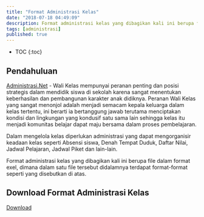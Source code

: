 ```yaml
---
title: "Format Administrasi Kelas"
date: "2018-07-18 04:49:09"
description: Format administrasi kelas yang dibagikan kali ini berupa file dalam format exel, dimana dalam satu file tersebut didalamnya terdapat format-format seperti yang disebutkan di atas.
tags: [administrasi]
published: true
---
```

* TOC
{:toc}

## Pendahuluan
[Administrasi.Net](/ "Administrasi.Net") - Wali Kelas mempunyai peranan penting dan posisi strategis dalam mendidik siswa di sekolah karena sangat menentukan keberhasilan dan pembangunan karakter anak didiknya. Peranan Wali Kelas yang sangat menonjol adalah menjadi semacam kepala keluarga dalam kelas tertentu, ini berarti ia bertanggung jawab terutama menciptakan kondisi dan lingkungan  yang kondusif satu sama lain sehingga kelas itu menjadi komunitas belajar dapat maju bersama dalam proses pembelajaran. 

Dalam mengelola kelas diperlukan administrasi yang dapat mengorganisir keadaan kelas seperti Absensi siswa, Denah Tempat Duduk, Daftar Nilai, Jadwal Pelajaran, Jadwal Piket dan lain-lain.

Format administrasi kelas yang dibagikan kali ini berupa file dalam format exel, dimana dalam satu file tersebut didalamnya terdapat format-format seperti yang disebutkan di atas.

## Download Format Administrasi Kelas
<p class="center"><a class="button download" href="https://docs.google.com/uc?export=download&id=1ZMxsDP8RYsYWQW1PIBaVGqAm-nulHBef" rel="nofollow" target="_blank" title="Download">Download</a></p>
